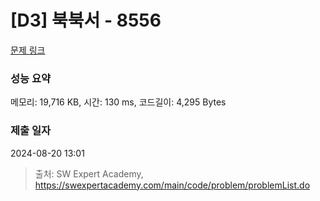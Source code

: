 # [D3] 북북서 - 8556 

[문제 링크](https://swexpertacademy.com/main/code/problem/problemDetail.do?contestProbId=AW1BsILa2X0DFARC) 

### 성능 요약

메모리: 19,716 KB, 시간: 130 ms, 코드길이: 4,295 Bytes

### 제출 일자

2024-08-20 13:01



> 출처: SW Expert Academy, https://swexpertacademy.com/main/code/problem/problemList.do